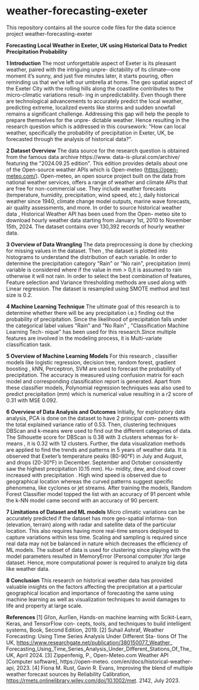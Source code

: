 # weather-forecasting-exeter
This repository contains all the source code files for the data science project weather-forecasting-exeter

**Forecasting Local Weather in Exeter, UK using Historical Data to Predict Precipitation Probability**

**1 Introduction**
The most unforgettable aspect of Exeter is its pleasant weather, paired with the intriguing unpre-
dictability of its climate—one moment it’s sunny, and just five minutes later, it starts pouring,
often reminding us that we’ve left our umbrella at home. The geo spatial aspect of the Exeter
City with the rolling hills along the coastline contributes to the micro-climatic variations result-
ing in unpredictability. Even though there are technological advancements to accurately predict
the local weather, predicting extreme, localized events like storms and sudden snowfall remains a
significant challenge. Addressing this gap will help the people to prepare themselves for the unpre-
dictable weather. Hence resulting in the research question which is addressed in this coursework:
"How can local weather, specifically the probability of precipitation in Exeter, UK,
be forecasted through the analysis of historical data?".

**2 Dataset Overview**
The data source for the research question is obtained from the famous data archive https://www.
data-is-plural.com/archive/ featuring the "2024.09.25 edition". This edition provides details
about one of the Open-source weather APIs which is Open-meteo (https://open-meteo.com/).
Open-meteo, an open source project built on the data from national weather services, offers a
range of weather and climate APIs that are free for non-commercial use. They include weather
forecasts (temperature, humidity, precipitation, wind speed, etc.), daily historical weather since
1940, climate change model outputs, marine wave forecasts, air quality assessments, and more. In
order to source historical weather data , Historical Weather API has been used from the Open-
meteo site to download hourly weather data starting from January 1st, 2010 to November
15th, 2024. The dataset contains over 130,392 records of hourly weather data.

**3 Overview of Data Wrangling**
The data preprocessing is done by checking for missing values in the dataset. Then , the dataset
is plotted into histograms to understand the distribution of each variable. In order to determine
the precipitation category "Rain" or "No rain", precipitation (mm) variable is considered where
if the value in mm > 0,it is assumed to rain otherwise it will not rain. In order to select the best
combination of features, Feature selection and Variance thresholding methods are used along
with Linear regression. The dataset is resampled using SMOTE method and test size is 0.2.

**4 Machine Learning Technique**
The ultimate goal of this research is to determine whether there will be any precipitation i.e.)
finding out the probability of precipitation. Since the likelihood of precipitation falls under the
categorical label values "Rain" and "No Rain" , "Classification Machine Learning Tech-
nique" has been used for this research.Since multiple features are involved in the modeling process,
it is Multi-variate classification task.

**5 Overview of Machine Learning Models**
For this research , classifier models like logistic regression, decision tree, random forest, gradient
boosting , kNN, Perceptron, SVM are used to forecast the probability of precipitation. The
accuracy is measured using confusion matrix for each model and corresponding classification report
is generated. Apart from these classifier models, Polynomial regression techniques was also used
to predict precipitation (mm) which is numerical value resulting in a r2 score of 0.31 with MSE
0.092.

**6 Overview of Data Analysis and Outcomes**
Initially, for exploratory data analysis, PCA is done on the dataset to have 2 principal com-
ponents with the total explained variance ratio of 0.53. Then, clustering techniques DBScan
and k-means were used to find out the different categories of data. The Silhouette score for
DBScan is 0.38 with 3 clusters whereas for k-means , it is 0.32 with 12 clusters. Further, the data
visualization methods are applied to find the trends and patterns in 5 years of weather data. It
is observed that Exeter’s temperature peaks (80-90°F) in July and August, and drops (20-30°F)
in December. September and October consistently saw the highest precipitation (0.15 mm). Hu-
midity, dew, and cloud cover increased with precipitation . High wind speed is observed due to
geographical location whereas the curved patterns suggest specific phenomena, like cyclones or jet
streams. After training the models, Random Forest Classifier model topped the list with an
accuracy of 91 percent while the k-NN model came second with an accuracy of 90 percent.

**7 Limitations of Dataset and ML models**
Micro climatic variations can be accurately predicted if the dataset has more geo-spatial informa-
tion (elevation, terrain) along with radar and satellite data of the particular location. This also
requires having more real-time sensors deployed to capture variations within less time. Scaling and
sampling is required since real data may not be balanced in nature which decreases the efficiency
of ML models. The subset of data is used for clustering since playing with the model parameters
resulted in MemoryError (Personal computer )for large dataset. Hence, more computational power
is required to analyze big data like weather data.

**8 Conclusion**
This research on historical weather data has provided valuable insights on the factors affecting the
precipitation at a particular geographical location and importance of forecasting the same using
machine learning as well as visualization techniques to avoid damages to life and property at large
scale.

**References**
[1] Gřon, Aurľien, Hands-on machine learning with Scikit-Learn, Keras, and TensorFlow con-
cepts, tools, and techniques to build intelligent systems, Book, Second Edition, 2019.
[2] Suhail Ashraf, Weather Forecasting: Using Time Series Analysis Under Different Sta-
tions Of The UK, https://www.researchgate.net/publication/380150077_Weather_
Forecasting_Using_Time_Series_Analysis_Under_Different_Stations_Of_The_UK,
April 2024.
[3] Zippenfenig, P., Open-Meteo.com Weather API [Computer software], https://open-meteo.
com/en/docs/historical-weather-api, 2023.
[4] Fiona M. Rust, Gavin R. Evans, Improving the blend of multiple weather forecast sources
by Reliability Calibration, https://rmets.onlinelibrary.wiley.com/doi/10.1002/met.
2142, July 2023.
